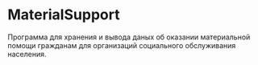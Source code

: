# MaterialSupport
Программа для хранения и вывода даных об оказании материальной помощи гражданам для организаций социального обслуживания населения.
